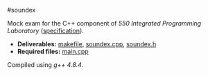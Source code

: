 #soundex

Mock exam for the C++ component of _550 Integrated Programming Laboratory_ ([specification](spec.pdf)).

- __Deliverables:__ [makefile](makefile), [soundex.cpp](soundex.cpp), [soundex.h](soundex.h)
- __Required files:__ [main.cpp](main.cpp)

Compiled using _g++ 4.8.4_.
